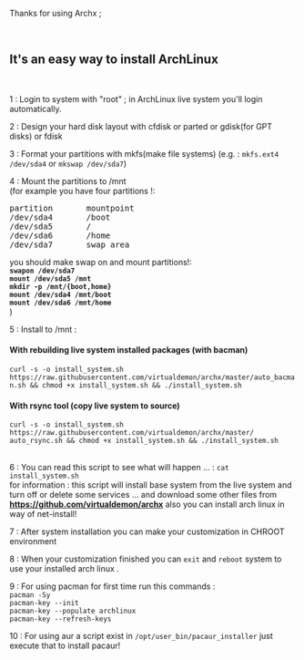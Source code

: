 <p>Thanks for using Archx ;</p><br/>

<h2>It's an easy way to install ArchLinux </h2><br/>

1 : Login to system with "root" ; in ArchLinux live system you'll login automatically. <br/>

2 : Design your hard disk layout with cfdisk or parted or gdisk(for GPT disks) or fdisk<br/> 

3 : Format your partitions with mkfs(make file systems) (e.g. : `mkfs.ext4 /dev/sda4` or `mkswap /dev/sda7`) <br/>

4 : Mount the partitions to /mnt<br/> 
(for example you have four partitions !:<br/>
<pre>
partition       mountpoint
/dev/sda4       /boot
/dev/sda5       /
/dev/sda6       /home
/dev/sda7       swap area
</pre>
you should make swap on and mount partitions!:<br/>
<b>`swapon /dev/sda7`</b><br/>
<b>`mount /dev/sda5 /mnt`</b><br/>
<b>`mkdir -p /mnt/{boot,home}`</b><br/>
<b>`mount /dev/sda4 /mnt/boot`</b><br/>
<b>`mount /dev/sda6 /mnt/home`</b><br/>
)<br/>

5 : Install to /mnt :<br/>

<h4>With rebuilding live system installed packages (with bacman)</h4> 

`curl -s -o install_system.sh https://raw.githubusercontent.com/virtualdemon/archx/master/auto_bacman.sh && chmod +x install_system.sh && ./install_system.sh` <br/> 

<h4>With rsync tool (copy live system to source) </h4>

`curl -s -o install_system.sh https://raw.githubusercontent.com/virtualdemon/archx/master/         auto_rsync.sh && chmod +x install_system.sh && ./install_system.sh`<br/><br/> 

6 : You can read this script to see what will happen ... : `cat install_system.sh`<br/>
for information : this script will install base system from the live system and turn off or delete some services ... and download some other files from <b>https://github.com/virtualdemon/archx</b> also you can install arch linux in way of net-install! <br/>

7 : After system installation you can make your customization in CHROOT environment <br/>

8 : When your customization finished you can `exit` and `reboot` system to use your installed arch linux .<br/>

9 : For using pacman for first time run this commands :<br/>
`pacman -Sy` <br/>
`pacman-key --init` <br/>
`pacman-key --populate archlinux`<br/>
`pacman-key --refresh-keys`<br/>

10 : For using aur a script exist in `/opt/user_bin/pacaur_installer` just execute that to install pacaur!

